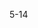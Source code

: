 <!--
 * @Author: qixin qixin2@delant.com.cn
 * @Date: 2022-06-23 21:07:53
 * @LastEditors: qixin qixin2@delant.com.cn
 * @LastEditTime: 2022-06-23 21:08:04
 * @FilePath: /vue2-deep/第5章响应式原理-下/5-14Props--v2.6.11-4/readme.md
 * @Description: 这是默认设置,请设置`customMade`, 打开koroFileHeader查看配置 进行设置: https://github.com/OBKoro1/koro1FileHeader/wiki/%E9%85%8D%E7%BD%AE
-->
5-14
